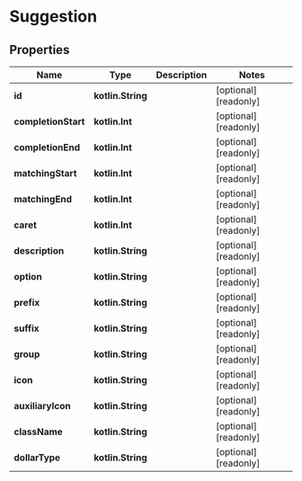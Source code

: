 
# Suggestion

## Properties
Name | Type | Description | Notes
------------ | ------------- | ------------- | -------------
**id** | **kotlin.String** |  |  [optional] [readonly]
**completionStart** | **kotlin.Int** |  |  [optional] [readonly]
**completionEnd** | **kotlin.Int** |  |  [optional] [readonly]
**matchingStart** | **kotlin.Int** |  |  [optional] [readonly]
**matchingEnd** | **kotlin.Int** |  |  [optional] [readonly]
**caret** | **kotlin.Int** |  |  [optional] [readonly]
**description** | **kotlin.String** |  |  [optional] [readonly]
**option** | **kotlin.String** |  |  [optional] [readonly]
**prefix** | **kotlin.String** |  |  [optional] [readonly]
**suffix** | **kotlin.String** |  |  [optional] [readonly]
**group** | **kotlin.String** |  |  [optional] [readonly]
**icon** | **kotlin.String** |  |  [optional] [readonly]
**auxiliaryIcon** | **kotlin.String** |  |  [optional] [readonly]
**className** | **kotlin.String** |  |  [optional] [readonly]
**dollarType** | **kotlin.String** |  |  [optional] [readonly]



